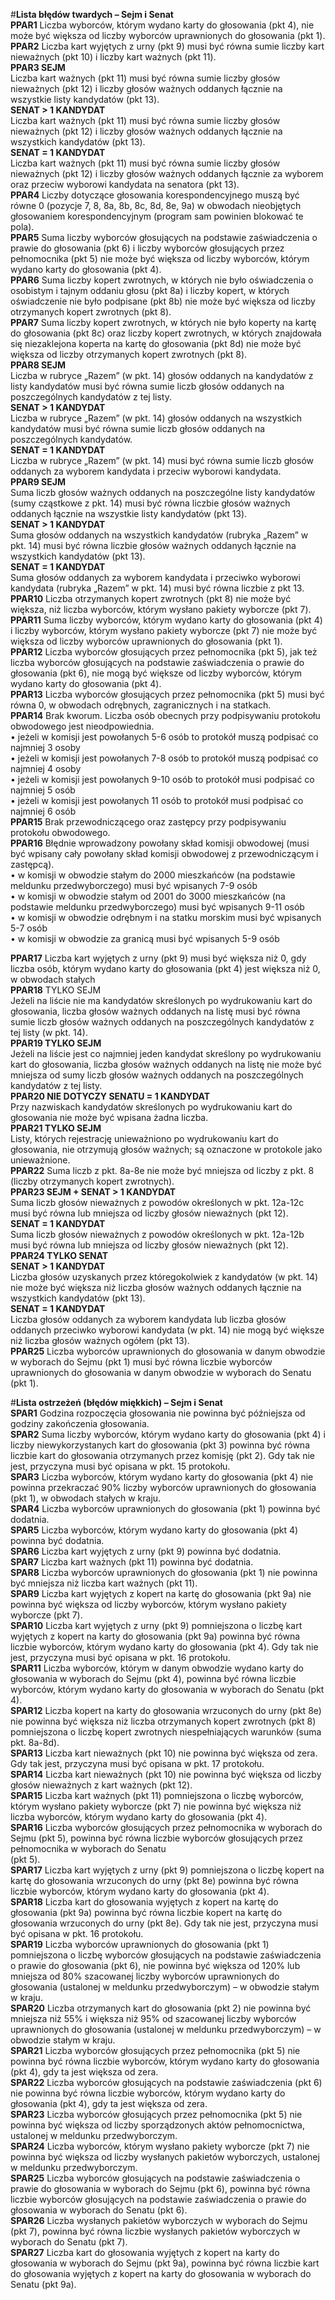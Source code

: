 #**Lista błędów twardych – Sejm i Senat**  
**PPAR1**	Liczba wyborców, którym wydano karty do głosowania (pkt 4), nie może być większa od liczby wyborców uprawnionych do głosowania (pkt 1).  
**PPAR2**	Liczba kart wyjętych z urny (pkt 9) musi być równa sumie liczby kart nieważnych (pkt 10) i liczby kart ważnych (pkt 11).  
**PPAR3	SEJM**  
Liczba kart ważnych (pkt 11) musi być równa sumie liczby głosów nieważnych (pkt 12) i liczby głosów ważnych oddanych łącznie na wszystkie listy kandydatów (pkt 13).  
**SENAT > 1 KANDYDAT**  
Liczba kart ważnych (pkt 11) musi być równa sumie liczby głosów nieważnych (pkt 12) i liczby głosów ważnych oddanych łącznie na wszystkich kandydatów (pkt 13).  
**SENAT = 1 KANDYDAT**  
Liczba kart ważnych (pkt 11) musi być równa sumie liczby głosów nieważnych (pkt 12) i liczby głosów ważnych oddanych łącznie za wyborem oraz przeciw wyborowi kandydata na senatora (pkt 13).  
**PPAR4**	Liczby dotyczące głosowania korespondencyjnego muszą być równe 0 (pozycje 7, 8, 8a, 8b, 8c, 8d, 8e, 9a) w obwodach nieobjętych głosowaniem korespondencyjnym (program sam powinien blokować te pola).  
**PPAR5**	Suma liczby wyborców głosujących na podstawie zaświadczenia o prawie do głosowania (pkt 6) i liczby wyborców głosujących przez pełnomocnika (pkt 5) nie może być większa od liczby wyborców, którym wydano karty do głosowania (pkt 4).  
**PPAR6**	Suma liczby kopert zwrotnych, w których nie było oświadczenia o osobistym i tajnym oddaniu głosu (pkt 8a) i liczby kopert, w których oświadczenie nie było podpisane (pkt 8b) nie może być większa od liczby otrzymanych kopert zwrotnych (pkt 8).  
**PPAR7**	Suma liczby kopert zwrotnych, w których nie było koperty na kartę do głosowania (pkt 8c) oraz liczby kopert zwrotnych, w których znajdowała się niezaklejona koperta na kartę do głosowania (pkt 8d) nie może być większa od liczby otrzymanych kopert zwrotnych (pkt 8).  
**PPAR8	SEJM**  
Liczba w rubryce „Razem” (w pkt. 14) głosów oddanych na kandydatów z listy kandydatów musi być równa sumie liczb głosów oddanych na poszczególnych kandydatów z tej listy.  
**SENAT > 1 KANDYDAT**  
Liczba w rubryce „Razem” (w pkt. 14) głosów oddanych na wszystkich kandydatów musi być równa sumie liczb głosów oddanych na poszczególnych kandydatów.  
**SENAT = 1 KANDYDAT**  
	Liczba w rubryce „Razem” (w pkt. 14) musi być równa sumie liczb głosów oddanych za wyborem kandydata i przeciw wyborowi kandydata.  
**PPAR9	SEJM**  
Suma liczb głosów ważnych oddanych na poszczególne listy kandydatów (sumy cząstkowe z pkt. 14) musi być równa liczbie głosów ważnych oddanych łącznie na wszystkie listy kandydatów (pkt 13).  
**SENAT > 1 KANDYDAT**  
Suma głosów oddanych na wszystkich kandydatów (rubryka „Razem” w pkt. 14) musi być równa liczbie głosów ważnych oddanych łącznie na wszystkich kandydatów (pkt 13).  
**SENAT = 1 KANDYDAT**  
Suma głosów oddanych za wyborem kandydata i przeciwko wyborowi kandydata (rubryka „Razem” w pkt. 14) musi być równa liczbie z pkt 13.  
**PPAR10**	Liczba otrzymanych kopert zwrotnych (pkt 8) nie może być większa, niż liczba wyborców, którym wysłano pakiety wyborcze (pkt 7).  
**PPAR11**	Suma liczby wyborców, którym wydano karty do głosowania (pkt 4) i liczby wyborców, którym wysłano pakiety wyborcze (pkt 7) nie może być większa od liczby wyborców uprawnionych do głosowania (pkt 1).  
**PPAR12**	Liczba wyborców głosujących przez pełnomocnika (pkt 5), jak też liczba wyborców głosujących na podstawie zaświadczenia o prawie do głosowania (pkt 6), nie mogą być większe od liczby wyborców, którym wydano karty do głosowania (pkt 4).   
**PPAR13**	Liczba wyborców głosujących przez pełnomocnika (pkt 5) musi być równa 0, w obwodach odrębnych, zagranicznych i na statkach.   
**PPAR14**	Brak kworum. Liczba osób obecnych przy podpisywaniu protokołu obwodowego jest nieodpowiednia.  
•	jeżeli w komisji jest powołanych 5-6 osób to protokół muszą podpisać co najmniej 3 osoby   
•	jeżeli w komisji jest powołanych 7-8 osób to protokół muszą podpisać co najmniej 4 osoby  
•	jeżeli w komisji jest powołanych 9-10 osób to protokół musi podpisać co najmniej 5 osób  
•	jeżeli w komisji jest powołanych 11 osób to protokół musi podpisać co najmniej 6 osób  
**PPAR15**	Brak przewodniczącego oraz zastępcy przy podpisywaniu protokołu obwodowego.  
**PPAR16**	Błędnie wprowadzony powołany skład komisji obwodowej (musi być wpisany cały powołany skład komisji obwodowej z przewodniczącym i zastępcą).  
•	w komisji w obwodzie stałym do 2000 mieszkańców (na podstawie meldunku przedwyborczego) musi być wpisanych 7-9 osób  
•	w komisji w obwodzie stałym od 2001 do 3000 mieszkańców (na podstawie meldunku przedwyborczego) musi być wpisanych 9-11 osób  
•	w komisji w obwodzie odrębnym i na statku morskim musi być wpisanych 5-7 osób  
•	w komisji w obwodzie za granicą musi być wpisanych 5-9 osób  
  
**PPAR17** Liczba kart wyjętych z urny (pkt 9) musi być większa niż 0, gdy liczba osób, którym wydano karty do głosowania (pkt 4) jest większa niż 0, w obwodach stałych  
**PPAR18**	TYLKO SEJM   
Jeżeli na liście nie ma kandydatów skreślonych po wydrukowaniu kart do głosowania, liczba głosów ważnych oddanych na listę musi być równa sumie liczb głosów ważnych oddanych na poszczególnych kandydatów z tej listy (w pkt. 14).  
**PPAR19	TYLKO SEJM**  
 	Jeżeli na liście jest co najmniej jeden kandydat skreślony po wydrukowaniu kart do głosowania, liczba głosów ważnych oddanych na listę nie może być mniejsza od sumy liczb głosów ważnych oddanych na poszczególnych kandydatów z tej listy.  
**PPAR20 NIE DOTYCZY SENATU = 1 KANDYDAT**  
Przy nazwiskach kandydatów skreślonych po wydrukowaniu kart do głosowania nie może być wpisana żadna liczba.  
**PPAR21 TYLKO SEJM**  
Listy, których rejestrację unieważniono po wydrukowaniu kart do głosowania, nie otrzymują głosów ważnych; są oznaczone w protokole jako unieważnione.  
**PPAR22** Suma liczb z pkt. 8a-8e nie może być mniejsza od liczby z pkt. 8 (liczby otrzymanych kopert zwrotnych).  
**PPAR23 SEJM + SENAT > 1 KANDYDAT**  
Suma liczb głosów nieważnych z powodów określonych w pkt. 12a-12c musi być równa lub mniejsza od liczby głosów nieważnych (pkt 12).  
**SENAT = 1 KANDYDAT**  
Suma liczb głosów nieważnych z powodów określonych w pkt. 12a-12b musi być równa lub mniejsza od liczby głosów nieważnych (pkt 12).  
**PPAR24 TYLKO SENAT**  
**SENAT > 1 KANDYDAT**  
Liczba głosów uzyskanych przez któregokolwiek z kandydatów (w pkt. 14) nie może być większa niż liczba głosów ważnych oddanych łącznie na wszystkich kandydatów (pkt 13).  
**SENAT = 1 KANDYDAT**  
Liczba głosów oddanych za wyborem kandydata lub liczba głosów oddanych przeciwko wyborowi kandydata (w pkt. 14) nie mogą być większe niż liczba głosów ważnych ogółem (pkt 13).  
**PPAR25**	Liczba wyborców uprawnionych do głosowania w danym obwodzie w wyborach do Sejmu (pkt 1) musi być równa liczbie wyborców uprawnionych do głosowania w danym obwodzie w wyborach do Senatu (pkt 1).  
  
  
  
  
#**Lista ostrzeżeń (błędów miękkich) – Sejm i Senat**  
**SPAR1**	Godzina rozpoczęcia głosowania nie powinna być późniejsza od godziny zakończenia głosowania.  
**SPAR2**	Suma liczby wyborców, którym wydano karty do głosowania (pkt 4) i liczby niewykorzystanych kart do głosowania (pkt 3) powinna być równa liczbie kart do głosowania otrzymanych przez komisję (pkt 2). Gdy tak nie jest, przyczyna musi być opisana w pkt. 15 protokołu.  
**SPAR3**	Liczba wyborców, którym wydano karty do głosowania (pkt 4) nie powinna przekraczać 90% liczby wyborców uprawnionych do głosowania (pkt 1), w obwodach stałych w kraju.  
**SPAR4**	Liczba wyborców uprawnionych do głosowania (pkt 1) powinna być dodatnia.  
**SPAR5**	Liczba wyborców, którym wydano karty do głosowania (pkt 4) powinna być dodatnia.  
**SPAR6**	Liczba kart wyjętych z urny (pkt 9) powinna być dodatnia.  
**SPAR7**	Liczba kart ważnych (pkt 11) powinna być dodatnia.  
**SPAR8**	Liczba wyborców uprawnionych do głosowania (pkt 1) nie powinna być mniejsza niż liczba kart ważnych (pkt 11).  
**SPAR9**	Liczba kart wyjętych z kopert na kartę do głosowania (pkt 9a) nie powinna być większa od liczby wyborców, którym wysłano pakiety wyborcze (pkt 7).  
**SPAR10**	Liczba kart wyjętych z urny (pkt 9) pomniejszona o liczbę kart wyjętych z kopert na karty do głosowania (pkt 9a) powinna być równa liczbie wyborców, którym wydano karty do głosowania (pkt 4). Gdy tak nie jest, przyczyna musi być opisana w pkt. 16 protokołu.  
**SPAR11**	Liczba wyborców, którym w danym obwodzie wydano karty do głosowania w wyborach do Sejmu (pkt 4), powinna być równa liczbie wyborców, którym wydano karty do głosowania w wyborach do Senatu (pkt 4).  
**SPAR12**	Liczba kopert na karty do głosowania wrzuconych do urny (pkt 8e) nie powinna być większa niż liczba otrzymanych kopert zwrotnych (pkt 8) pomniejszona o liczbę kopert zwrotnych niespełniających warunków (suma pkt. 8a-8d).  
**SPAR13**	Liczba kart nieważnych (pkt 10) nie powinna być większa od zera. Gdy tak jest, przyczyna musi być opisana w pkt. 17 protokołu.  
**SPAR14**	Liczba kart nieważnych (pkt 10) nie powinna być większa od liczby głosów nieważnych z kart ważnych (pkt 12).  
**SPAR15**	Liczba kart ważnych (pkt 11) pomniejszona o liczbę wyborców, którym wysłano pakiety wyborcze (pkt 7) nie powinna być większa niż liczba wyborców, którym wydano karty do głosowania (pkt 4).  
**SPAR16**	Liczba wyborców głosujących przez pełnomocnika w wyborach do Sejmu (pkt 5), powinna być równa liczbie wyborców głosujących przez pełnomocnika w wyborach do Senatu   
(pkt 5).  
**SPAR17**	Liczba kart wyjętych z urny (pkt 9) pomniejszona o liczbę kopert na kartę do głosowania wrzuconych do urny (pkt 8e) powinna być równa liczbie wyborców, którym wydano karty do głosowania (pkt 4).  
**SPAR18**	Liczba kart do głosowania wyjętych z kopert na kartę do głosowania (pkt 9a) powinna być równa liczbie kopert na kartę do głosowania wrzuconych do urny (pkt 8e). Gdy tak nie jest, przyczyna musi być opisana w pkt. 16 protokołu.  
**SPAR19**	Liczba wyborców uprawnionych do głosowania (pkt 1) pomniejszona o liczbę wyborców głosujących na podstawie zaświadczenia o prawie do głosowania (pkt 6), nie powinna być większa od 120% lub mniejsza od 80% szacowanej liczby wyborców uprawnionych do głosowania (ustalonej w meldunku przedwyborczym) – w obwodzie stałym w kraju.  
**SPAR20**	Liczba otrzymanych kart do głosowania (pkt 2) nie powinna być mniejsza niż 55% i większa niż 95% od szacowanej liczby wyborców uprawnionych do głosowania (ustalonej w meldunku przedwyborczym) – w obwodzie stałym w kraju.   
**SPAR21**	Liczba wyborców głosujących przez pełnomocnika (pkt 5) nie powinna być równa liczbie wyborców, którym wydano karty do głosowania (pkt 4), gdy ta jest większa od zera.  
**SPAR22**	Liczba wyborców głosujących na podstawie zaświadczenia (pkt 6) nie powinna być równa liczbie wyborców, którym wydano karty do głosowania (pkt 4), gdy ta jest większa od zera.  
**SPAR23**	Liczba wyborców głosujących przez pełnomocnika (pkt 5) nie powinna być większa od liczby sporządzonych aktów pełnomocnictwa, ustalonej w meldunku przedwyborczym.  
**SPAR24**	Liczba wyborców, którym wysłano pakiety wyborcze (pkt 7) nie powinna być większa od liczby wysłanych pakietów wyborczych, ustalonej w meldunku przedwyborczym.  
**SPAR25**	Liczba wyborców głosujących na podstawie zaświadczenia o prawie do głosowania w wyborach do Sejmu (pkt 6), powinna być równa liczbie wyborców głosujących na podstawie zaświadczenia o prawie do głosowania w wyborach do Senatu (pkt 6).  
**SPAR26**	Liczba wysłanych pakietów wyborczych w wyborach do Sejmu (pkt 7), powinna być równa liczbie wysłanych pakietów wyborczych w wyborach do Senatu (pkt 7).  
**SPAR27**	Liczba kart do głosowania wyjętych z kopert na karty do głosowania w wyborach do Sejmu (pkt 9a), powinna być równa liczbie kart do głosowania wyjętych z kopert na karty do głosowania w wyborach do Senatu (pkt 9a).  
  
  
